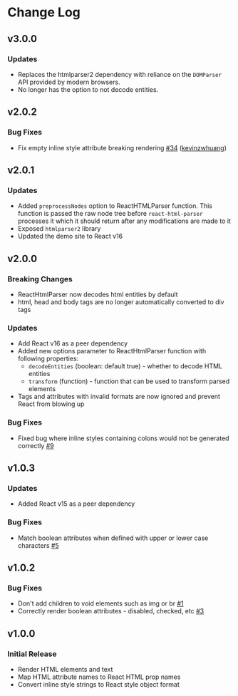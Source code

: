 # Change Log

## v3.0.0

### Updates

- Replaces the htmlparser2 dependency with reliance on the `DOMParser` API provided by modern browsers.
- No longer has the option to not decode entities.

## v2.0.2

### Bug Fixes

- Fix empty inline style attribute breaking rendering [#34](https://github.com/wrakky/react-html-parser/pull/34) ([kevinzwhuang](https://github.com/kevinzwhuang))

## v2.0.1

### Updates

- Added `preprocessNodes` option to ReactHTMLParser function. This function is passed the raw
  node tree before `react-html-parser` processes it which it should return after any modifications
  are made to it
- Exposed `htmlparser2` library
- Updated the demo site to React v16

## v2.0.0

### Breaking Changes

- ReactHtmlParser now decodes html entities by default
- html, head and body tags are no longer automatically converted to div tags

### Updates

- Add React v16 as a peer dependency
- Added new options parameter to ReactHtmlParser function with following properties:
  - `decodeEntities` (boolean: default true) - whether to decode HTML entities
  - `transform` (function) - function that can be used to transform parsed elements
- Tags and attributes with invalid formats are now ignored and prevent React from blowing up

### Bug Fixes

- Fixed bug where inline styles containing colons would not be generated correctly [#9](https://github.com/wrakky/react-html-parser/issues/9)

## v1.0.3

### Updates

- Added React v15 as a peer dependency

### Bug Fixes

- Match boolean attributes when defined with upper or lower case characters [#5](https://github.com/wrakky/react-html-parser/issues/5)

## v1.0.2

### Bug Fixes

- Don't add children to void elements such as img or br [#1](https://github.com/wrakky/react-html-parser/issues/1)
- Correctly render boolean attributes - disabled, checked, etc [#3](https://github.com/wrakky/react-html-parser/issues/3)

## v1.0.0

### Initial Release

- Render HTML elements and text
- Map HTML attribute names to React HTML prop names
- Convert inline style strings to React style object format
